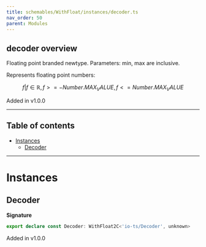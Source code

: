 ```yaml
---
title: schemables/WithFloat/instances/decoder.ts
nav_order: 50
parent: Modules
---
```


## decoder overview

Floating point branded newtype. Parameters: min, max are inclusive.

Represents floating point numbers:

```math
 { f | f ∈ ℝ, f >= -Number.MAX_VALUE, f <= Number.MAX_VALUE }
```

Added in v1.0.0

---

<h2 class="text-delta">Table of contents</h2>

- [Instances](#instances)
  - [Decoder](#decoder)

---

# Instances

## Decoder

**Signature**

```ts
export declare const Decoder: WithFloat2C<'io-ts/Decoder', unknown>
```

Added in v1.0.0
